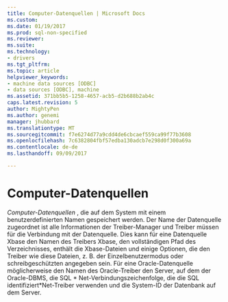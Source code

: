 ```yaml
---
title: Computer-Datenquellen | Microsoft Docs
ms.custom: 
ms.date: 01/19/2017
ms.prod: sql-non-specified
ms.reviewer: 
ms.suite: 
ms.technology:
- drivers
ms.tgt_pltfrm: 
ms.topic: article
helpviewer_keywords:
- machine data sources [ODBC]
- data sources [ODBC], machine
ms.assetid: 371bb5b5-1258-4657-acb5-d2b688b2ab4c
caps.latest.revision: 5
author: MightyPen
ms.author: genemi
manager: jhubbard
ms.translationtype: MT
ms.sourcegitcommit: f7e6274d77a9cdd4de6cbcaef559ca99f77b3608
ms.openlocfilehash: 7c6382804fbf57edba130adcb7e298d0f300a69a
ms.contentlocale: de-de
ms.lasthandoff: 09/09/2017

---
```

# <a name="machine-data-sources"></a>Computer-Datenquellen
*Computer-Datenquellen* , die auf dem System mit einem benutzerdefinierten Namen gespeichert werden. Der Name der Datenquelle zugeordnet ist alle Informationen der Treiber-Manager und Treiber müssen für die Verbindung mit der Datenquelle. Dies kann für eine Datenquelle Xbase den Namen des Treibers Xbase, den vollständigen Pfad des Verzeichnisses, enthält die Xbase-Dateien und einige Optionen, die den Treiber wie diese Dateien, z. B. der Einzelbenutzermodus oder schreibgeschützten angegeben sein. Für eine Oracle-Datenquelle möglicherweise den Namen des Oracle-Treiber den Server, auf dem der Oracle-DBMS, die SQL * Net-Verbindungszeichenfolge, die die SQL identifiziert\*Net-Treiber verwenden und die System-ID der Datenbank auf dem Server.
